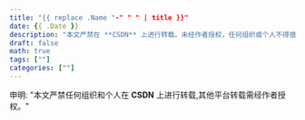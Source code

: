 ```yaml
---
title: "{{ replace .Name "-" " " | title }}"
date: {{ .Date }}
description: "本文严禁在 **CSDN** 上进行转载。未经作者授权，任何组织或个人不得擅自转载。"
draft: false
math: true
tags: [""]
categories: [""]
---
```

申明: "本文严禁任何组织和个人在 **CSDN** 上进行转载,其他平台转载需经作者授权。"

